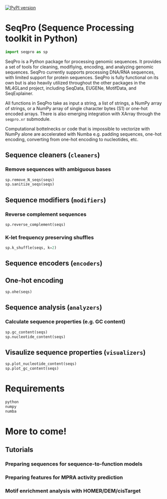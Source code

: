 [![PyPI version](https://badge.fury.io/py/seqpro.svg)](https://badge.fury.io/py/seqpro)

# SeqPro (Sequence Processing toolkit in Python)
```python
import seqpro as sp
```

SeqPro is a Python package for processing genomic sequences. It provides a set of tools for cleaning, modifiying, encoding, and analyzing genomic sequences. SeqPro currently supports processing DNA/RNA sequences, with limited support for protein sequences. SeqPro is fully functional on its own but is also heavily utilized throughout the other packages in the ML4GLand project, including SeqData, EUGENe, MotifData, and SeqExplainer.

All functions in SeqPro take as input a string, a list of strings, a NumPy array of strings, or a NumPy array of single character bytes (S1) or one-hot encoded arrays. There is also emerging integration with XArray through the `seqpro.xr` submodule.

Computational bottelnecks or code that is impossible to vectorize with NumPy alone are accelerated with Numba e.g. padding sequences, one-hot encoding, converting from one-hot encoding to nucleotides, etc.

## Sequence cleaners (`cleaners`)

### Remove sequences with ambiguous bases

```python
sp.remove_N_seqs(seqs)
sp.sanitize_seqs(seqs)
```

## Sequence modifiers (`modifiers`)

### Reverse complement sequences

```python
sp.reverse_complement(seqs)
```

### K-let frequency preserving shuffles
```python
sp.k_shuffle(seqs, k=2)
```

## Sequence encoders (`encoders`)

## One-hot encoding

```python
sp.ohe(seqs)
```

## Sequence analysis (`analyzers`)

### Calculate sequence properties (e.g. GC content)

```python
sp.gc_content(seqs)
sp.nucleotide_content(seqs)
```

## Visaulize sequence properties (`visualizers`)

```python
sp.plot_nucleotide_content(seqs)
sp.plot_gc_content(seqs)
```

# Requirements

```bash
python
numpy
numba
```

# More to come!

## Tutorials

### Preparing sequences for sequence-to-function models

### Preparing features for MPRA activity prediction

### Motif enrichment analysis with HOMER/DEM/cisTarget
